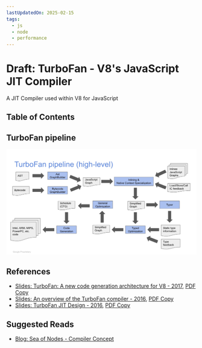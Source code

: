 ```yaml
---
lastUpdatedOn: 2025-02-15
tags:
  - js
  - node
  - performance
---
```


# Draft: TurboFan - V8's JavaScript JIT Compiler

A JIT Compiler used within V8 for JavaScript

## Table of Contents

## TurboFan pipeline

![TurboFan Pipelines from "Overview of the TurboFan Compiler" Slides](./2025-02-15-turbofan-v8s-javascript-jit-compiler/turbo-fan-pipeline.jpg)

## References

- [Slides: TurboFan: A new code generation architecture for V8 - 2017](https://docs.google.com/presentation/d/1_eLlVzcj94_G4r9j9d_Lj5HRKFnq6jgpuPJtnmIBs88/edit#slide=id.p),
  [PDF Copy](https://github.com/sujeet-pro/learning-resources/blob/main/deep-dives/v8-internals/TurboFan_%20A%20new%20code%20generation%20architecture%20for%20V8.pdf)
- [Slides: An overview of the TurboFan compiler - 2016](https://docs.google.com/presentation/d/1H1lLsbclvzyOF3IUR05ZUaZcqDxo7_-8f4yJoxdMooU/edit#slide=id.p),
  [PDF Copy](https://github.com/sujeet-pro/learning-resources/blob/main/deep-dives/v8-internals/An%20overview%20of%20the%20TurboFan%20compiler.pdf)
- [Slides: TurboFan JIT Design - 2016](https://docs.google.com/presentation/d/1sOEF4MlF7LeO7uq-uThJSulJlTh--wgLeaVibsbb3tc/edit#slide=id.p),
  [PDF Copy](https://github.com/sujeet-pro/learning-resources/blob/main/deep-dives/v8-internals/TurboFan%20TechTalk%20presentation.pdf)

## Suggested Reads

- [Blog: Sea of Nodes - Compiler Concept](https://darksi.de/d.sea-of-nodes/)
